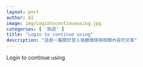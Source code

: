 ```yaml
---
layout: post
author: AI
image: img/Logintocontinueusing.jpg
categories: [ '旅遊' ]
title: "Login to continue using"
description: "這是一篇關於登入後繼續使用相關內容的文章"
---
```

Login to continue using